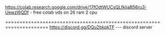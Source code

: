 https://colab.research.google.com/drive/17fOdtWUCsQLfkIjaB56ru3-UewzI6QDf - free colab vds on 26 ram 2 cpu




 =====================================================================
https://discord.gg/DQu2bkpkTF --- discord server
